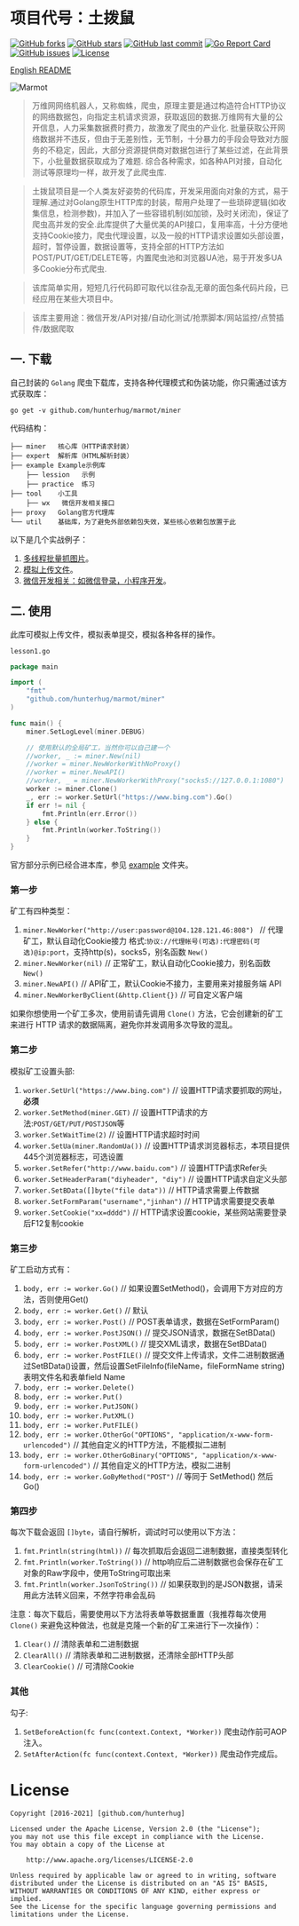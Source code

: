 # 项目代号：土拨鼠

[![GitHub forks](https://img.shields.io/github/forks/hunterhug/marmot.svg?style=social&label=Forks)](https://github.com/hunterhug/marmot/network)
[![GitHub stars](https://img.shields.io/github/stars/hunterhug/marmot.svg?style=social&label=Stars)](https://github.com/hunterhug/marmot/stargazers)
[![GitHub last commit](https://img.shields.io/github/last-commit/hunterhug/marmot.svg)](https://github.com/hunterhug/marmot)
[![Go Report Card](https://goreportcard.com/badge/github.com/hunterhug/marmot)](https://goreportcard.com/report/github.com/hunterhug/marmot)
[![GitHub issues](https://img.shields.io/github/issues/hunterhug/marmot.svg)](https://github.com/hunterhug/marmot/issues)
[![License](https://img.shields.io/badge/license-Apache%202-4EB1BA.svg)](https://www.apache.org/licenses/LICENSE-2.0.html)

[English README](/README.md)

![Marmot](logo.png)

>万维网网络机器人，又称蜘蛛，爬虫，原理主要是通过构造符合HTTP协议的网络数据包，向指定主机请求资源，获取返回的数据.万维网有大量的公开信息，人力采集数据费时费力，故激发了爬虫的产业化.
批量获取公开网络数据并不违反，但由于无差别性，无节制，十分暴力的手段会导致对方服务的不稳定，因此，大部分资源提供商对数据包进行了某些过滤，在此背景下，小批量数据获取成为了难题.
综合各种需求，如各种API对接，自动化测试等原理均一样，故开发了此爬虫库.

>土拨鼠项目是一个人类友好姿势的代码库，开发采用面向对象的方式，易于理解.通过对Golang原生HTTP库的封装，帮用户处理了一些琐碎逻辑(如收集信息，检测参数)，并加入了一些容错机制(如加锁，及时关闭流)，保证了爬虫高并发的安全.此库提供了大量优美的API接口，复用率高，十分方便地支持Cookie接力，爬虫代理设置，以及一般的HTTP请求设置如头部设置，超时，暂停设置，数据设置等，支持全部的HTTP方法如POST/PUT/GET/DELETE等，内置爬虫池和浏览器UA池，易于开发多UA多Cookie分布式爬虫.

>该库简单实用，短短几行代码即可取代以往杂乱无章的面包条代码片段，已经应用在某些大项目中。

>该库主要用途：微信开发/API对接/自动化测试/抢票脚本/网站监控/点赞插件/数据爬取

## 一. 下载

自己封装的 `Golang` 爬虫下载库，支持各种代理模式和伪装功能，你只需通过该方式获取库：

```
go get -v github.com/hunterhug/marmot/miner
```

代码结构：

```
├── miner   核心库（HTTP请求封装）
├── expert  解析库（HTML解析封装）
├── example Example示例库
    ├── lession   示例
    ├── practice  练习    
├── tool    小工具
    ├── wx   微信开发相关接口
├── proxy   Golang官方代理库
└── util    基础库，为了避免外部依赖包失效，某些核心依赖包放置于此
```

以下是几个实战例子：

1. [多线程批量抓图片](/example/practice/pictures/README.md)。
2. [模拟上传文件](/example/practice/upload/README.md)。
3. [微信开发相关：如微信登录，小程序开发](/tool/wx/README.md)。

## 二. 使用

此库可模拟上传文件，模拟表单提交，模拟各种各样的操作。

`lesson1.go`

```go
package main

import (
	"fmt"
	"github.com/hunterhug/marmot/miner"
)

func main() {
	miner.SetLogLevel(miner.DEBUG)

	// 使用默认的全局矿工，当然你可以自己建一个
	//worker, _ := miner.New(nil)
	//worker = miner.NewWorkerWithNoProxy()
	//worker = miner.NewAPI()
	//worker, _ = miner.NewWorkerWithProxy("socks5://127.0.0.1:1080")
	worker := miner.Clone()
	_, err := worker.SetUrl("https://www.bing.com").Go()
	if err != nil {
		fmt.Println(err.Error())
	} else {
		fmt.Println(worker.ToString())
	}
}
```

官方部分示例已经合进本库，参见 [example](example) 文件夹。

### 第一步

矿工有四种类型：

1. `miner.NewWorker("http://user:password@104.128.121.46:808") `  // 代理矿工，默认自动化Cookie接力 格式:`协议://代理帐号(可选):代理密码(可选)@ip:port`，支持http(s)，socks5，别名函数 `New()`
2. `miner.NewWorker(nil)`   // 正常矿工，默认自动化Cookie接力，别名函数`New()`
3. `miner.NewAPI()` // API矿工，默认Cookie不接力，主要用来对接服务端 API
4. `miner.NewWorkerByClient(&http.Client{})`    // 可自定义客户端

如果你想使用一个矿工多次，使用前请先调用 `Clone()` 方法，它会创建新的矿工来进行 HTTP 请求的数据隔离，避免你并发调用多次导致的混乱。

### 第二步

模拟矿工设置头部:

1. `worker.SetUrl("https://www.bing.com")`  // 设置HTTP请求要抓取的网址，**必须**
2. `worker.SetMethod(miner.GET)`  // 设置HTTP请求的方法:`POST/GET/PUT/POSTJSON`等
3. `worker.SetWaitTime(2)` // 设置HTTP请求超时时间
4. `worker.SetUa(miner.RandomUa())`                // 设置HTTP请求浏览器标志，本项目提供445个浏览器标志，可选设置
5. `worker.SetRefer("http://www.baidu.com")`       // 设置HTTP请求Refer头
6. `worker.SetHeaderParam("diyheader", "diy")` // 设置HTTP请求自定义头部
7. `worker.SetBData([]byte("file data"))` // HTTP请求需要上传数据
8. `worker.SetFormParam("username","jinhan")` // HTTP请求需要提交表单
9. `worker.SetCookie("xx=dddd")` // HTTP请求设置cookie，某些网站需要登录后F12复制cookie

### 第三步

矿工启动方式有：

1. `body, err := worker.Go()` // 如果设置SetMethod()，会调用下方对应的方法，否则使用Get()
2. `body, err := worker.Get()` // 默认
3. `body, err := worker.Post()` // POST表单请求，数据在SetFormParam()
4. `body, err := worker.PostJSON()` // 提交JSON请求，数据在SetBData()
5. `body, err := worker.PostXML()` // 提交XML请求，数据在SetBData()
6. `body, err := worker.PostFILE()` // 提交文件上传请求，文件二进制数据通过SetBData()设置，然后设置SetFileInfo(fileName，fileFormName string) 表明文件名和表单field Name
7. `body, err := worker.Delete()` 
8. `body, err := worker.Put()`
9. `body, err := worker.PutJSON()`
10. `body, err := worker.PutXML()`
11. `body, err := worker.PutFILE()`
12. `body, err := worker.OtherGo("OPTIONS", "application/x-www-form-urlencoded")` // 其他自定义的HTTP方法，不能模拟二进制
13. `body, err := worker.OtherGoBinary("OPTIONS", "application/x-www-form-urlencoded")` // 其他自定义的HTTP方法，模拟二进制
14. `body, err := worker.GoByMethod("POST")` // 等同于 SetMethod() 然后 Go()

### 第四步

每次下载会返回 `[]byte`，请自行解析，调试时可以使用以下方法：

1. `fmt.Println(string(html))` // 每次抓取后会返回二进制数据，直接类型转化
2. `fmt.Println(worker.ToString())` // http响应后二进制数据也会保存在矿工对象的Raw字段中，使用ToString可取出来
3. `fmt.Println(worker.JsonToString())` // 如果获取到的是JSON数据，请采用此方法转义回来，不然字符串会乱码

注意：每次下载后，需要使用以下方法将表单等数据重置（我推荐每次使用 `Clone()` 来避免这种做法，也就是克隆一个新的矿工来进行下一次操作）：

1. `Clear()` // 清除表单和二进制数据
2. `ClearAll()` // 清除表单和二进制数据，还清除全部HTTP头部
3. `ClearCookie()` // 可清除Cookie

### 其他

勾子:

1. `SetBeforeAction(fc func(context.Context, *Worker))` 爬虫动作前可AOP注入。
2. `SetAfterAction(fc func(context.Context, *Worker))` 爬虫动作完成后。

# License

```
Copyright [2016-2021] [github.com/hunterhug]

Licensed under the Apache License, Version 2.0 (the "License");
you may not use this file except in compliance with the License.
You may obtain a copy of the License at

    http://www.apache.org/licenses/LICENSE-2.0

Unless required by applicable law or agreed to in writing, software
distributed under the License is distributed on an "AS IS" BASIS,
WITHOUT WARRANTIES OR CONDITIONS OF ANY KIND, either express or implied.
See the License for the specific language governing permissions and
limitations under the License.
```